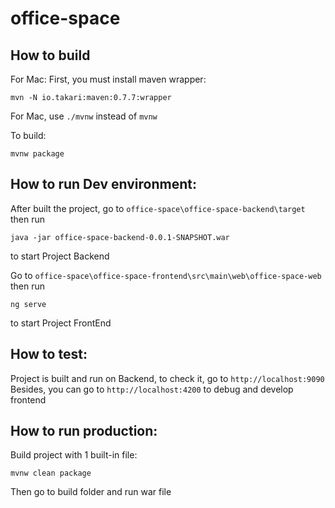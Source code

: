 # office-space

## How to build
For Mac:
First, you must install maven wrapper:
```
mvn -N io.takari:maven:0.7.7:wrapper
```
For Mac, use `./mvnw` instead of `mvnw`

To build: 
```$xslt
mvnw package
```

## How to run Dev environment:
After built the project, go to `office-space\office-space-backend\target` then run
```$xslt
java -jar office-space-backend-0.0.1-SNAPSHOT.war
```
to start Project Backend 

Go to `office-space\office-space-frontend\src\main\web\office-space-web`
then run
```$xslt
ng serve
```
to start Project FrontEnd

## How to test:
Project is built and run on Backend, to check it, go to `http://localhost:9090`
Besides, you can go to `http://localhost:4200` to debug and develop frontend

## How to run production:
Build project with 1 built-in file:
```$xslt
mvnw clean package
```
Then go to build folder and run war file
